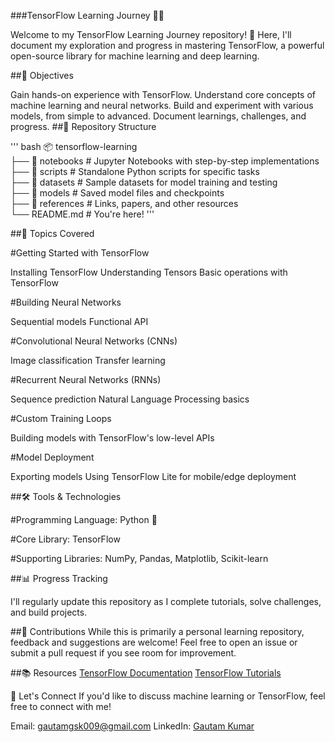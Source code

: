 ###TensorFlow Learning Journey 🧠🤖 

Welcome to my TensorFlow Learning Journey repository! 🎉 Here, I'll document my exploration and progress in mastering TensorFlow, a powerful open-source library for machine learning and deep learning.

##📌 Objectives

Gain hands-on experience with TensorFlow.
Understand core concepts of machine learning and neural networks.
Build and experiment with various models, from simple to advanced.
Document learnings, challenges, and progress.
##📂 Repository Structure

''' bash
📦 tensorflow-learning  
├── 📁 notebooks       # Jupyter Notebooks with step-by-step implementations  
├── 📁 scripts         # Standalone Python scripts for specific tasks  
├── 📁 datasets        # Sample datasets for model training and testing  
├── 📁 models          # Saved model files and checkpoints  
├── 📁 references      # Links, papers, and other resources  
└── README.md          # You're here! ''' 

##🌟 Topics Covered

#Getting Started with TensorFlow

Installing TensorFlow
Understanding Tensors
Basic operations with TensorFlow

#Building Neural Networks

Sequential models
Functional API

#Convolutional Neural Networks (CNNs)

Image classification
Transfer learning

#Recurrent Neural Networks (RNNs)

Sequence prediction
Natural Language Processing basics

#Custom Training Loops

Building models with TensorFlow's low-level APIs

#Model Deployment

Exporting models
Using TensorFlow Lite for mobile/edge deployment

##🛠️ Tools & Technologies

#Programming Language: Python 🐍

#Core Library: TensorFlow

#Supporting Libraries: NumPy, Pandas, Matplotlib, Scikit-learn

##📊 Progress Tracking

I'll regularly update this repository as I complete tutorials, solve challenges, and build projects.

##🤝 Contributions
While this is primarily a personal learning repository, feedback and suggestions are welcome! Feel free to open an issue or submit a pull request if you see room for improvement.

##📚 Resources
[TensorFlow Documentation](https://www.tensorflow.org/)
[TensorFlow Tutorials](https://www.youtube.com/playlist?list=PLhhyoLH6IjfxVOdVC1P1L5z5azs0XjMsb)

🚀 Let's Connect
If you'd like to discuss machine learning or TensorFlow, feel free to connect with me!

Email: gautamgsk009@gmail.com
LinkedIn: [Gautam Kumar](https://www.linkedin.com/in/gautam-kumar-a83bb3223/)
